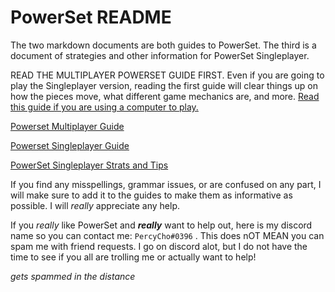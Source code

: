 # PowerSet README

The two markdown documents are both guides to PowerSet. The third is a document of strategies and other information for PowerSet Singleplayer.

READ THE MULTIPLAYER POWERSET GUIDE FIRST. Even if you are going to play the Singleplayer version, reading the first guide will clear things up on how the pieces move, what different game mechanics are, and more. [Read this guide if you are using a computer to play.](.../PowerSet-Guide/PowerSet-Computer-guide.md)

[Powerset Multiplayer Guide](../PowerSet-Guide/PowerSet-guide.md)

[Powerset Singleplayer Guide](../PowerSet-Guide/PowerSet-Singleplayer-guide.md)

[PowerSet Singleplayer Strats and Tips](../PowerSet-Guide/PowerSet-Singleplayer-Strats-and-Tips.md)

If you find any misspellings, grammar issues, or are confused on any part, I will make sure to add it to the guides to make them as informative as possible. I will *really* appreciate any help.

If you *really* like PowerSet and ***really*** want to help out, here is my discord name so you can contact me: `PercyCho#0396` . This does nOT MEAN you can spam me with friend requests. I go on discord alot, but I do not have the time to see if you all are trolling me or actually want to help!

*gets spammed in the distance*
